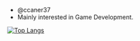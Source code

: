 - @ccaner37 
- Mainly interested in Game Development.


[![Top Langs](https://github-readme-stats.vercel.app/api/top-langs/?username=ccaner37&theme=&layout=compact&hide=hlsl,shaderlab,mathematica)](https://github.com/anuraghazra/github-readme-stats)

<!--START_SECTION:waka-->
<!---
[![willianrod's wakatime stats](https://github-readme-stats.vercel.app/api/wakatime?username=ccaner37&range=last_year)](https://github.com/anuraghazra/github-readme-stats)
--->
<!--END_SECTION:waka-->

<!---
ccaner37/ccaner37 is a ✨ special ✨ repository because its `README.md` (this file) appears on your GitHub profile.
You can click the Preview link to take a look at your changes.
--->
 
